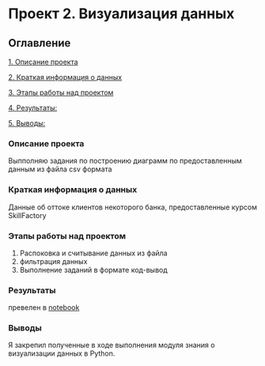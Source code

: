 # Проект 2. Визуализация данных

## Оглавление
[1. Описание проекта](https://github.com/GridasovAlex/test_repr/tree/main/project2#описание-проекта)

[2. Краткая информация о данных](https://github.com/GridasovAlex/test_repr/tree/main/project2#Краткая-информация-о-данных)

[3. Этапы работы над проектом](https://github.com/GridasovAlex/test_repr/tree/main/project2#Этапы-работы-над-проектом)

[4. Результаты:](https://github.com/GridasovAlex/test_repr/tree/main/project2#Результаты)

[5. Выводы:](https://github.com/GridasovAlex/test_repr/tree/main/project2#Выводы)

### Описание проекта
Выпполняю задания по построению диаграмм по предоставленным данным из файла csv формата

### Краткая информация о данных
Данные об оттоке клиентов некоторого банка, предоставленные курсом SkillFactory

### Этапы работы над проектом
1) Распоковка и считывание данных из файла
2) фильтрация данных
3) Выполнение заданий в формате код-вывод

### Результаты
превелен в [notebook](https://github.com/GridasovAlex/test_repr/tree/main/project2/notebook.ipynb)

### Выводы
Я закрепил полученные в ходе выполнения модуля знания о визуализации данных в Python.
